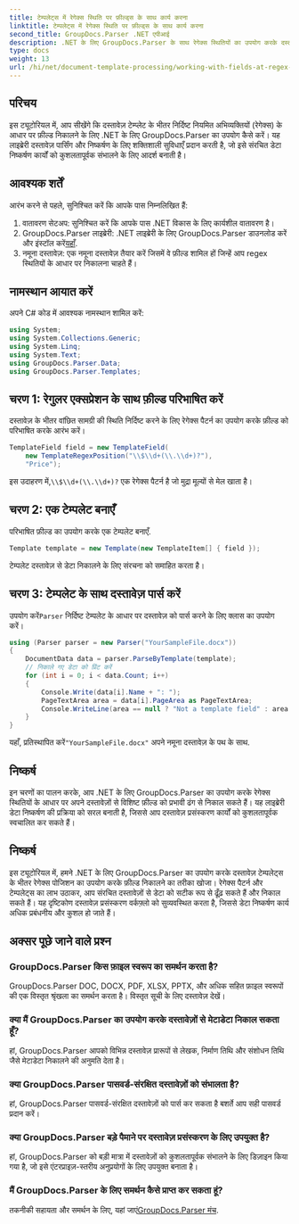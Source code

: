 ```yaml
---
title: टेम्पलेट्स में रेगेक्स स्थिति पर फ़ील्ड्स के साथ कार्य करना
linktitle: टेम्पलेट्स में रेगेक्स स्थिति पर फ़ील्ड्स के साथ कार्य करना
second_title: GroupDocs.Parser .NET एपीआई
description: .NET के लिए GroupDocs.Parser के साथ रेगेक्स स्थितियों का उपयोग करके दस्तावेज़ टेम्पलेट्स से डेटा निकालने का तरीका जानें। अपने डेटा निष्कर्षण कार्यों को कुशलतापूर्वक स्वचालित करें।
type: docs
weight: 13
url: /hi/net/document-template-processing/working-with-fields-at-regex-positions-in-templates/
---
```

## परिचय
इस ट्यूटोरियल में, आप सीखेंगे कि दस्तावेज़ टेम्प्लेट के भीतर निर्दिष्ट नियमित अभिव्यक्तियों (रेगेक्स) के आधार पर फ़ील्ड निकालने के लिए .NET के लिए GroupDocs.Parser का उपयोग कैसे करें। यह लाइब्रेरी दस्तावेज़ पार्सिंग और निष्कर्षण के लिए शक्तिशाली सुविधाएँ प्रदान करती है, जो इसे संरचित डेटा निष्कर्षण कार्यों को कुशलतापूर्वक संभालने के लिए आदर्श बनाती है।
## आवश्यक शर्तें
आरंभ करने से पहले, सुनिश्चित करें कि आपके पास निम्नलिखित हैं:
1. वातावरण सेटअप: सुनिश्चित करें कि आपके पास .NET विकास के लिए कार्यशील वातावरण है।
2.  GroupDocs.Parser लाइब्रेरी: .NET लाइब्रेरी के लिए GroupDocs.Parser डाउनलोड करें और इंस्टॉल करें[यहाँ](https://releases.groupdocs.com/parser/net/).
3. नमूना दस्तावेज़: एक नमूना दस्तावेज़ तैयार करें जिसमें वे फ़ील्ड शामिल हों जिन्हें आप regex स्थितियों के आधार पर निकालना चाहते हैं।

## नामस्थान आयात करें
अपने C# कोड में आवश्यक नामस्थान शामिल करें:
```csharp
using System;
using System.Collections.Generic;
using System.Linq;
using System.Text;
using GroupDocs.Parser.Data;
using GroupDocs.Parser.Templates;
```
## चरण 1: रेगुलर एक्सप्रेशन के साथ फ़ील्ड परिभाषित करें
दस्तावेज़ के भीतर वांछित सामग्री की स्थिति निर्दिष्ट करने के लिए रेगेक्स पैटर्न का उपयोग करके फ़ील्ड को परिभाषित करके आरंभ करें।
```csharp
TemplateField field = new TemplateField(
    new TemplateRegexPosition("\\$\\d+(\\.\\d+)?"),
    "Price");
```
 इस उदाहरण में,`\\$\\d+(\\.\\d+)?` एक रेगेक्स पैटर्न है जो मुद्रा मूल्यों से मेल खाता है।
## चरण 2: एक टेम्पलेट बनाएँ
परिभाषित फ़ील्ड का उपयोग करके एक टेम्पलेट बनाएँ.
```csharp
Template template = new Template(new TemplateItem[] { field });
```
टेम्पलेट दस्तावेज़ से डेटा निकालने के लिए संरचना को समाहित करता है।
## चरण 3: टेम्पलेट के साथ दस्तावेज़ पार्स करें
 उपयोग करें`Parser` निर्दिष्ट टेम्पलेट के आधार पर दस्तावेज़ को पार्स करने के लिए क्लास का उपयोग करें।
```csharp
using (Parser parser = new Parser("YourSampleFile.docx"))
{
    DocumentData data = parser.ParseByTemplate(template);
    // निकाले गए डेटा को प्रिंट करें
    for (int i = 0; i < data.Count; i++)
    {
        Console.Write(data[i].Name + ": ");
        PageTextArea area = data[i].PageArea as PageTextArea;
        Console.WriteLine(area == null ? "Not a template field" : area.Text);
    }
}
```
 यहाँ, प्रतिस्थापित करें`"YourSampleFile.docx"` अपने नमूना दस्तावेज़ के पथ के साथ.

## निष्कर्ष
इन चरणों का पालन करके, आप .NET के लिए GroupDocs.Parser का उपयोग करके रेगेक्स स्थितियों के आधार पर अपने दस्तावेज़ों से विशिष्ट फ़ील्ड को प्रभावी ढंग से निकाल सकते हैं। यह लाइब्रेरी डेटा निष्कर्षण की प्रक्रिया को सरल बनाती है, जिससे आप दस्तावेज़ प्रसंस्करण कार्यों को कुशलतापूर्वक स्वचालित कर सकते हैं।

## निष्कर्ष
इस ट्यूटोरियल में, हमने .NET के लिए GroupDocs.Parser का उपयोग करके दस्तावेज़ टेम्पलेट्स के भीतर रेगेक्स पोजिशन का उपयोग करके फ़ील्ड निकालने का तरीका खोजा। रेगेक्स पैटर्न और टेम्पलेट्स का लाभ उठाकर, आप संरचित दस्तावेज़ों से डेटा को सटीक रूप से ढूँढ़ सकते हैं और निकाल सकते हैं। यह दृष्टिकोण दस्तावेज़ प्रसंस्करण वर्कफ़्लो को सुव्यवस्थित करता है, जिससे डेटा निष्कर्षण कार्य अधिक प्रबंधनीय और कुशल हो जाते हैं।

## अक्सर पूछे जाने वाले प्रश्न
### GroupDocs.Parser किस फ़ाइल स्वरूप का समर्थन करता है?
GroupDocs.Parser DOC, DOCX, PDF, XLSX, PPTX, और अधिक सहित फ़ाइल स्वरूपों की एक विस्तृत श्रृंखला का समर्थन करता है। विस्तृत सूची के लिए दस्तावेज़ देखें।
### क्या मैं GroupDocs.Parser का उपयोग करके दस्तावेज़ों से मेटाडेटा निकाल सकता हूँ?
हां, GroupDocs.Parser आपको विभिन्न दस्तावेज़ प्रारूपों से लेखक, निर्माण तिथि और संशोधन तिथि जैसे मेटाडेटा निकालने की अनुमति देता है।
### क्या GroupDocs.Parser पासवर्ड-संरक्षित दस्तावेज़ों को संभालता है?
हां, GroupDocs.Parser पासवर्ड-संरक्षित दस्तावेज़ों को पार्स कर सकता है बशर्ते आप सही पासवर्ड प्रदान करें।
### क्या GroupDocs.Parser बड़े पैमाने पर दस्तावेज़ प्रसंस्करण के लिए उपयुक्त है?
हां, GroupDocs.Parser को बड़ी मात्रा में दस्तावेज़ों को कुशलतापूर्वक संभालने के लिए डिज़ाइन किया गया है, जो इसे एंटरप्राइज़-स्तरीय अनुप्रयोगों के लिए उपयुक्त बनाता है।
### मैं GroupDocs.Parser के लिए समर्थन कैसे प्राप्त कर सकता हूं?
 तकनीकी सहायता और समर्थन के लिए, यहां जाएं[GroupDocs.Parser मंच](https://forum.groupdocs.com/c/parser/17).